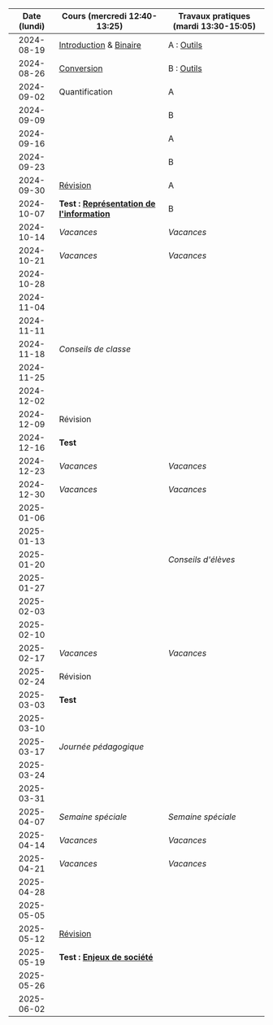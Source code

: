 | Date (lundi) | Cours (mercredi 12:40-13:25)                                      | Travaux pratiques (mardi 13:30-15:05) |
| :----------: | ----------------------------------------------------------------- | ------------------------------------- |
|  2024-08-19  | [Introduction](/docs/1m/intro) & [Binaire](/docs/1m/repr/binaire) | A : [Outils](/docs/1m/prog/outils)    |
|  2024-08-26  | [Conversion](/docs/1m/repr/conversion)                            | B : [Outils](/docs/1m/prog/outils)    |
|  2024-09-02  | Quantification                                                    | A                                     |
|  2024-09-09  |                                                                   | B                                     |
|  2024-09-16  |                                                                   | A                                     |
|  2024-09-23  |                                                                   | B                                     |
|  2024-09-30  | [Révision](/docs/1m/repr/revision)                                | A                                     |
|  2024-10-07  | **Test : [Représentation de l'information](/docs/1m/repr)**       | B                                     |
|  2024-10-14  | _Vacances_                                                        | _Vacances_                            |
|  2024-10-21  | _Vacances_                                                        | _Vacances_                            |
|  2024-10-28  |                                                                   |                                       |
|  2024-11-04  |                                                                   |                                       |
|  2024-11-11  |                                                                   |                                       |
|  2024-11-18  | _Conseils de classe_                                              |                                       |
|  2024-11-25  |                                                                   |                                       |
|  2024-12-02  |                                                                   |                                       |
|  2024-12-09  | Révision                                                          |                                       |
|  2024-12-16  | **Test**                                                          |                                       |
|  2024-12-23  | _Vacances_                                                        | _Vacances_                            |
|  2024-12-30  | _Vacances_                                                        | _Vacances_                            |
|  2025-01-06  |                                                                   |                                       |
|  2025-01-13  |                                                                   |                                       |
|  2025-01-20  |                                                                   | _Conseils d'élèves_                   |
|  2025-01-27  |                                                                   |                                       |
|  2025-02-03  |                                                                   |                                       |
|  2025-02-10  |                                                                   |                                       |
|  2025-02-17  | _Vacances_                                                        | _Vacances_                            |
|  2025-02-24  | Révision                                                          |                                       |
|  2025-03-03  | **Test**                                                          |                                       |
|  2025-03-10  |                                                                   |                                       |
|  2025-03-17  | _Journée pédagogique_                                             |                                       |
|  2025-03-24  |                                                                   |                                       |
|  2025-03-31  |                                                                   |                                       |
|  2025-04-07  | _Semaine spéciale_                                                | _Semaine spéciale_                    |
|  2025-04-14  | _Vacances_                                                        | _Vacances_                            |
|  2025-04-21  | _Vacances_                                                        | _Vacances_                            |
|  2025-04-28  |                                                                   |                                       |
|  2025-05-05  |                                                                   |                                       |
|  2025-05-12  | [Révision](/docs/1m/enje/revision)                                |                                       |
|  2025-05-19  | **Test : [Enjeux de société](/docs/1m/enje)**                     |                                       |
|  2025-05-26  |                                                                   |                                       |
|  2025-06-02  |                                                                   |                                       |
